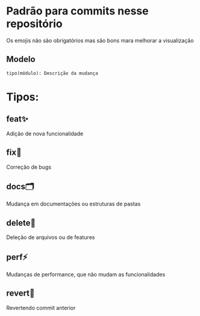 # Padrão para commits nesse repositório 
Os emojis não são obrigatórios mas são bons mara melhorar a visualização

## Modelo
`tipo(módulo): Descrição da mudança`

# Tipos:

## feat✨
Adição de nova funcionalidade

## fix🧰
Correção de bugs

## docs🗂️
Mudança em documentações ou estruturas de pastas

## delete🚯
Deleção de arquivos ou de features

## perf⚡
Mudanças de performance, que não mudam as funcionalidades

## revert🔄
Revertendo commit anterior
